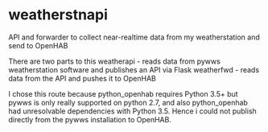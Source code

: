 # weatherstnapi
API and forwarder to collect near-realtime data from my weatherstation and send to OpenHAB

There are two parts to this
weatherapi - reads data from pywws weatherstation software and publishes an API via Flask 
weatherfwd - reads data from the API and pushes it to OpenHAB

I chose this route because python_openhab requires Python 3.5+ but pywws is only really supported on python 2.7, 
and also python_openhab had unresolvable dependencies with Python 3.5. Hence i could not publish directly
from the pywws installation to OpenHAB.
